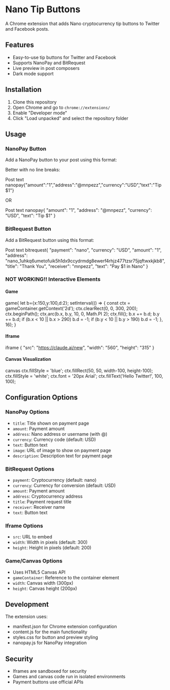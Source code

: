 # Nano Tip Buttons

A Chrome extension that adds Nano cryptocurrency tip buttons to Twitter and Facebook posts.

## Features
- Easy-to-use tip buttons for Twitter and Facebook
- Supports NanoPay and BitRequest
- Live preview in post composers
- Dark mode support

## Installation

1. Clone this repository
2. Open Chrome and go to `chrome://extensions/`
3. Enable "Developer mode"
4. Click "Load unpacked" and select the repository folder

## Usage

### NanoPay Button

Add a NanoPay button to your post using this format:

Better with no line breaks:

Post text nanopay{"amount":"1","address":"@mnpezz","currency":"USD","text":"Tip $1"}

 OR
 
Post text
nanopay{
  "amount": "1",
  "address": "@mnpezz",
  "currency": "USD",
  "text": "Tip $1"
}

### BitRequest Button

Add a BitRequest button using this format:

Post text
bitrequest{
"payment": "nano",
"currency": "USD",
"amount": "1",
"address": "nano_1uhkq6umetofuik5h1dx9ccydrmdg8ewerf4rhjz477tzsr75jqftwxkjkb8",
"title": "Thank You",
"receiver": "mnpezz",
"text": "Pay $1 in Nano"
}


### NOT WORKING!! Interactive Elements

#### Game
game{
let b={x:150,y:100,d:2};
setInterval(() => {
const ctx = gameContainer.getContext('2d');
ctx.clearRect(0, 0, 300, 200);
ctx.beginPath();
ctx.arc(b.x, b.y, 10, 0, Math.PI 2);
ctx.fill();
b.x += b.d;
b.y += b.d;
if (b.x < 10 || b.x > 290) b.d = -1;
if (b.y < 10 || b.y > 190) b.d = -1;
}, 16);
}


#### Iframe
iframe
{
"src": "https://claude.ai/new",
"width": "560",
"height": "315"
}


#### Canvas Visualization
canvas
ctx.fillStyle = 'blue';
ctx.fillRect(50, 50, width-100, height-100);
ctx.fillStyle = 'white';
ctx.font = '20px Arial';
ctx.fillText('Hello Twitter!', 100, 100);

## Configuration Options

### NanoPay Options
- `title`: Title shown on payment page
- `amount`: Payment amount
- `address`: Nano address or username (with @)
- `currency`: Currency code (default: USD)
- `text`: Button text
- `image`: URL of image to show on payment page
- `description`: Description text for payment page

### BitRequest Options
- `payment`: Cryptocurrency (default: nano)
- `currency`: Currency for conversion (default: USD)
- `amount`: Payment amount
- `address`: Cryptocurrency address
- `title`: Payment request title
- `receiver`: Receiver name
- `text`: Button text

### Iframe Options
- `src`: URL to embed
- `width`: Width in pixels (default: 300)
- `height`: Height in pixels (default: 200)

### Game/Canvas Options
- Uses HTML5 Canvas API
- `gameContainer`: Reference to the container element
- `width`: Canvas width (300px)
- `height`: Canvas height (200px)

## Development

The extension uses:
- manifest.json for Chrome extension configuration
- content.js for the main functionality
- styles.css for button and preview styling
- nanopay.js for NanoPay integration

## Security

- Iframes are sandboxed for security
- Games and canvas code run in isolated environments
- Payment buttons use official APIs

